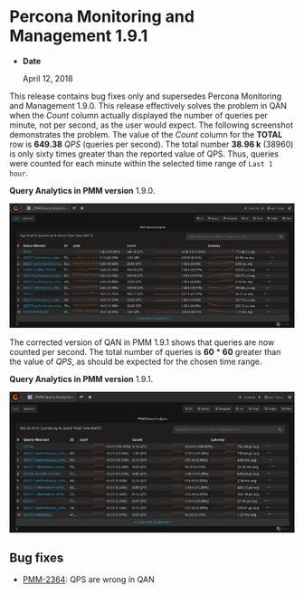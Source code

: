 # Percona Monitoring and Management 1.9.1

* **Date**

    April 12, 2018

This release contains bug fixes only and supersedes Percona Monitoring and Management 1.9.0. This release effectively solves the problem in QAN when the *Count* column actually displayed the number of queries per minute, not per second, as the user would expect. The following screenshot demonstrates the problem. The value of the *Count* column for the **TOTAL** row is **649.38** *QPS* (queries per second). The total number **38.96 k** (38960) is only sixty times greater than the reported value of QPS. Thus, queries were counted for each minute within the selected time range of `Last 1 hour`.

**Query Analytics in PMM version** 1.9.0.

![image](../_images/1-9-1.pmm-2364.1.png)

The corrected version of QAN in PMM 1.9.1 shows that queries are now counted per second. The total number of queries is **60** \* **60** greater than the value of *QPS*, as should be expected for the chosen time range.

**Query Analytics in PMM version** 1.9.1.

![image](../_images/1-9-1.pmm-2364.2.png)

## Bug fixes

* [PMM-2364](https://jira.percona.com/browse/PMM-2364): QPS are wrong in QAN
